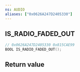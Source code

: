 ```yaml
---
ns: AUDIO
aliases: ["0x0626A247D2405330"]
---
```

## IS_RADIO_FADED_OUT

```c
// 0x0626A247D2405330 0x815CAE99
BOOL IS_RADIO_FADED_OUT();
```


## Return value
